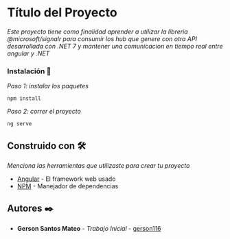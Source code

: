 # Título del Proyecto

_Este proyecto tiene como finalidad aprender a utilizar la libreria @microsoft/signalr para consumir los hub que genere con otra API desarrollada con .NET 7 y mantener una comunicacion en tiempo real entre angular y .NET_

### Instalación 🔧

_Paso 1: instalar los paquetes_

```
npm install
```

_Paso 2: correr el proyecto_

```
ng serve
```

## Construido con 🛠️

_Menciona las herramientas que utilizaste para crear tu proyecto_

* [Angular](https://angular.io/) - El framework web usado
* [NPM](https://www.npmjs.com/) - Manejador de dependencias

## Autores ✒️

* **Gerson Santos Mateo** - *Trabajo Inicial* - [gerson116](https://github.com/Gerson116)
